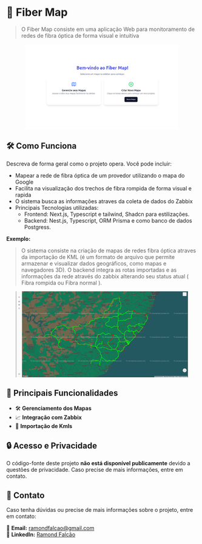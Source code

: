 # 📌 Fiber Map

> O Fiber Map consiste em uma aplicação Web para monitoramento de redes de fibra óptica de forma visual e intuitiva

<div style="width: 100%; display: flex; justify-content: center;">
  <img
    style="width: 80%"
    alt="Fiber map"
    src="./img/Screenshot%20from%202025-03-05%2010-44-32.png"
  >
</div>

## 🛠️ Como Funciona  

Descreva de forma geral como o projeto opera. Você pode incluir:  

- Mapear a rede de fibra óptica de um provedor utilizando o mapa do Google
- Facilita na visualização dos trechos de fibra rompida de forma visual e rapida
- O sistema busca as informações atraves da coleta de dados do Zabbix
- Principais Tecnologias utilizadas:
  - Frontend: Next.js, Typescript e tailwind, Shadcn para estilizações.
  - Backend: Nest.js, Typescript, ORM Prisma e como banco de dados Postgress.

**Exemplo:**  
> O sistema consiste na criação de mapas de redes fibra óptica atraves da importação de KML (é um formato de arquivo que permite armazenar e visualizar dados geográficos, como mapas e navegadores 3D). O backend integra as rotas importadas e as informações da rede através do zabbix alterando seu status atual ( Fibra rompida ou Fibra normal ).

<div style="width: 100%; display: flex; justify-content: center;">
  <img
    style="width: 90%"
    alt="Fiber map"
    src="./img/Screenshot%20from%202025-03-05%2010-45-02.png"
  >
</div>

## 🚀 Principais Funcionalidades

- 🛠️ **Gerenciamento dos Mapas**  
- 📈 **Integração com Zabbix**  
- 📁 **Importação de Kmls** 

## 🔒 Acesso e Privacidade  

O código-fonte deste projeto **não está disponível publicamente** devido a questões de privacidade. Caso precise de mais informações, entre em contato.

## 📧 Contato  

Caso tenha dúvidas ou precise de mais informações sobre o projeto, entre em contato:  

📩 **Email:** [ramondfalcao@gmail.com](mailto:ramondfalcao@email.com)  
🔗 **LinkedIn:** [Ramond Falcão](https://www.linkedin.com/in/ramond-falcao/)  
